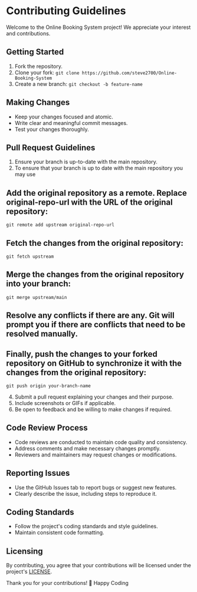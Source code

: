 # Contributing Guidelines

Welcome to the Online Booking System project! We appreciate your interest and contributions.

## Getting Started
1. Fork the repository.
2. Clone your fork: `git clone https://github.com/steve2700/Online-Booking-System`
3. Create a new branch: `git checkout -b feature-name`

## Making Changes
- Keep your changes focused and atomic.
- Write clear and meaningful commit messages.
- Test your changes thoroughly.

## Pull Request Guidelines
1. Ensure your branch is up-to-date with the main repository.
2. To ensure that your branch is up to date with the main repository you may use
   
## Add the original repository as a remote. Replace original-repo-url with the URL of the original repository:
`git remote add upstream original-repo-url`
## Fetch the changes from the original repository:
`git fetch upstream`
## Merge the changes from the original repository into your branch:
`git merge upstream/main`
## Resolve any conflicts if there are any. Git will prompt you if there are conflicts that need to be resolved manually.

## Finally, push the changes to your forked repository on GitHub to synchronize it with the changes from the original repository:
`git push origin your-branch-name`

4. Submit a pull request explaining your changes and their purpose.
5. Include screenshots or GIFs if applicable.
6. Be open to feedback and be willing to make changes if required.

## Code Review Process
- Code reviews are conducted to maintain code quality and consistency.
- Address comments and make necessary changes promptly.
- Reviewers and maintainers may request changes or modifications.

## Reporting Issues
- Use the GitHub Issues tab to report bugs or suggest new features.
- Clearly describe the issue, including steps to reproduce it.

## Coding Standards
- Follow the project's coding standards and style guidelines.
- Maintain consistent code formatting.

## Licensing
By contributing, you agree that your contributions will be licensed under the project's [LICENSE]().

Thank you for your contributions! 🚀
Happy Coding
